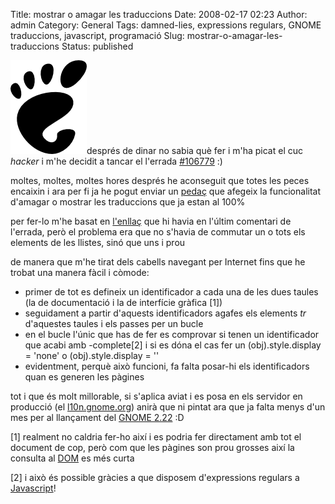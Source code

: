 Title: mostrar o amagar les traduccions
Date: 2008-02-17 02:23
Author: admin
Category: General
Tags: damned-lies, expressions regulars, GNOME traduccions, javascript, programació
Slug: mostrar-o-amagar-les-traduccions
Status: published

<img src="./wp-content/uploads/2008/01/gnomefoot.png" data-align="right" alt="logotip del GNOME" />després de dinar no sabia què fer i m'ha picat el cuc *hacker* i m'he decidit a tancar el l'errada <a href="http://bugzilla.gnome.org/show_bug.cgi?id=106779" target="_blank" rel="noopener">#106779</a> :)

moltes, moltes, moltes hores després he aconseguit que totes les peces encaixin i ara per fi ja he pogut enviar un <a href="http://bugzilla.gnome.org/attachment.cgi?id=105411&amp;action=view" target="_blank" rel="noopener">pedaç</a> que afegeix la funcionalitat d'amagar o mostrar les traduccions que ja estan al 100%

per fer-lo m'he basat en <a href="http://www.dustindiaz.com/seven-togglers/" target="_blank" rel="noopener">l'enllaç</a> que hi havia en l'últim comentari de l'errada, però el problema era que no s'havia de commutar un o tots els elements de les llistes, sinó que uns i prou

de manera que m'he tirat dels cabells navegant per Internet fins que he trobat una manera fàcil i còmode:

- primer de tot es defineix un identificador a cada una de les dues taules (la de documentació i la de interfície gràfica \[1\])
- seguidament a partir d'aquests identificadors agafes els elements *tr* d'aquestes taules i els passes per un bucle
- en el bucle l'únic que has de fer es comprovar si tenen un identificador que acabi amb -complete\[2\] i si es dóna el cas fer un (obj).style.display = 'none' o (obj).style.display = ''
- evidentment, perquè això funcioni, fa falta posar-hi els identificadors quan es generen les pàgines

tot i que és molt millorable, si s'aplica aviat i es posa en els servidor en producció (el <a href="http://l10n.gnome.org" target="_blank" rel="noopener">l10n.gnome.org</a>) anirà que ni pintat ara que ja falta menys d'un mes per al llançament del <a href="http://live.gnome.org/TwoPointTwentyone" target="_blank" rel="noopener">GNOME 2.22</a> :D

\[1\] realment no caldria fer-ho així i es podria fer directament amb tot el document de cop, però com que les pàgines son prou grosses així la consulta al <a href="http://en.wikipedia.org/wiki/Document_object_model" target="_blank" rel="noopener">DOM</a> es més curta

\[2\] i això és possible gràcies a que disposem d'expressions regulars a <a href="http://en.wikipedia.org/wiki/Javascript" target="_blank" rel="noopener">Javascript</a>!
